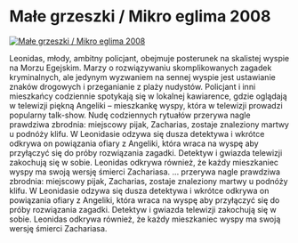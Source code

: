 Małe grzeszki / Mikro eglima 2008 
=============
[![Małe grzeszki / Mikro eglima 2008 ](http://vidos.pl/images/player.gif)](http://vidos.pl/male-grzeszki-mikro-eglima-2008)

 Leonidas, młody, ambitny policjant, obejmuje posterunek na skalistej wyspie na Morzu Egejskim. Marzy o rozwiązywaniu skomplikowanych zagadek kryminalnych, ale jedynym wyzwaniem na sennej wyspie jest ustawianie znaków drogowych i przeganianie z plaży nudystów. Policjant i inni mieszkańcy codziennie spotykają się w lokalnej kawiarence, gdzie oglądają w telewizji piękną Angeliki – mieszkankę wyspy, która w telewizji prowadzi popularny talk-show. Nudę codziennych rytuałów przerywa nagle prawdziwa zbrodnia: miejscowy pijak, Zacharias, zostaje znaleziony martwy u podnóży klifu. W Leonidasie odzywa się dusza detektywa i wkrótce odkrywa on powiązania ofiary z Angeliki, która wraca na wyspę aby przyłączyć się do próby rozwiązania zagadki. Detektyw i gwiazda telewizji zakochują się w sobie. Leonidas odkrywa również, że każdy mieszkaniec wyspy ma swoją wersję śmierci Zachariasa.   ... przerywa nagle prawdziwa zbrodnia: miejscowy pijak, Zacharias, zostaje znaleziony martwy u podnóży klifu. W Leonidasie odzywa się dusza detektywa i wkrótce odkrywa on powiązania ofiary z Angeliki, która wraca na wyspę aby przyłączyć się do próby rozwiązania zagadki. Detektyw i gwiazda telewizji zakochują się w sobie. Leonidas odkrywa również, że każdy mieszkaniec wyspy ma swoją wersję śmierci Zachariasa.
